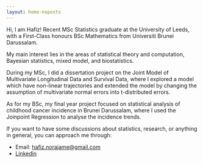 ```yaml
---
layout: home-noposts
---
```


Hi, I am Hafiz! Recent MSc Statistics graduate at the University of Leeds, with a First-Class honours BSc Mathematics from Universiti Brunei Darussalam.

My main interest lies in the areas of statistical theory and computation, Bayesian statistics, mixed model, and biostatistics.

During my MSc, I did a dissertation project on the Joint Model of Multivariate Longitudinal Data and Survival Data, where I explored a model which have non-linear trajectories and extended the model by changing the assumption of multivariate normal errors into t-distributed errors.

As for my BSc, my final year project focused on statistical analysis of childhood cancer incidence in Brunei Darussalam, where I used the Joinpoint Regression to analyse the incidence trends.

If you want to have some discussions about statistics, research, or anything in general, you can approach me through:
- Email: [hafiz.norajame@gmail.com](mailto:hafiz.norajame@gmail.com)
- [Linkedin](https://www.linkedin.com/in/hafiz-norajame/)